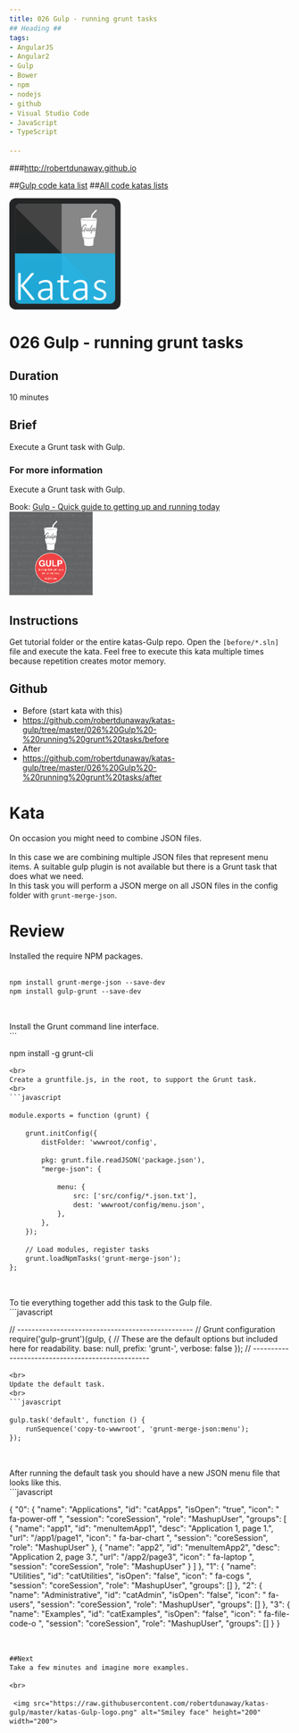 ```yaml
---
title: 026 Gulp - running grunt tasks
## Heading ##
tags: 
- AngularJS
- Angular2
- Gulp
- Bower
- npm
- nodejs
- github
- Visual Studio Code
- JavaScript
- TypeScript

---
```


###http://robertdunaway.github.io

##[Gulp code kata list](http://mycodekatas.github.io/gulp.html)
##[All code katas lists](http://mycodekatas.github.io/)

 <img src="https://raw.githubusercontent.com/robertdunaway/katas-gulp/master/katas-Gulp-logo.png" alt="Smiley face" height="200" width="200"> 

# 026 Gulp - running grunt tasks

## Duration
10 minutes

## Brief
Execute a Grunt task with Gulp.

### For more information 
Execute a Grunt task with Gulp.

Book: 
[Gulp - Quick guide to getting up and running today](http://www.amazon.com/Gulp-Quick-guide-getting-running-ebook/dp/B010NXMFF6/)
<br>
<img src="https://raw.githubusercontent.com/robertdunaway/gulp-book/master/bookcoverimage.PNG" alt="Smiley face" height="150" width="150">



## Instructions
Get tutorial folder or the entire katas-Gulp repo.
Open the `[before/*.sln]` file and execute the kata.
Feel free to execute this kata multiple times because repetition creates motor memory.

## Github
 - Before (start kata with this)
  - https://github.com/robertdunaway/katas-gulp/tree/master/026%20Gulp%20-%20running%20grunt%20tasks/before
 - After
  - https://github.com/robertdunaway/katas-gulp/tree/master/026%20Gulp%20-%20running%20grunt%20tasks/after


# Kata
On occasion you might need to combine JSON files.  
<br>
In this case we are combining multiple JSON files that represent menu items.  A suitable gulp plugin is not available but there is a Grunt task that does what we need.
<br>
In this task you will perform a JSON merge on all JSON files in the config folder with `grunt-merge-json`.
<br>
# Review
Installed the require NPM packages.
<br>
```

npm install grunt-merge-json --save-dev
npm install gulp-grunt --save-dev


```
<br>
Install the Grunt command line interface.
<br>
```

npm install -g grunt-cli


```
<br>
Create a gruntfile.js, in the root, to support the Grunt task.
<br>
```javascript

module.exports = function (grunt) {

    grunt.initConfig({
        distFolder: 'wwwroot/config',

        pkg: grunt.file.readJSON('package.json'),
        "merge-json": {

            menu: {
                src: ['src/config/*.json.txt'],
                dest: 'wwwroot/config/menu.json',
            },
        },
    });

    // Load modules, register tasks
    grunt.loadNpmTasks('grunt-merge-json');
};


```
<br>
To tie everything together add this task to the Gulp file.
<br>
```javascript

// -------------------------------------------------
// Grunt configuration
require('gulp-grunt')(gulp, {
    // These are the default options but included here for readability.
    base: null,
    prefix: 'grunt-',
    verbose: false
});
// -------------------------------------------------


```
<br>
Update the default task.
<br>
```javascript

gulp.task('default', function () {
    runSequence('copy-to-wwwroot', 'grunt-merge-json:menu');
});


```
<br>
After running the default task you should have a new JSON menu file that looks like this.
<br>
```javascript

{
	"0": {
		"name": "Applications",
		"id": "catApps",
		"isOpen": "true",
		"icon": " fa-power-off ",
		"session": "coreSession",
		"role": "MashupUser",
		"groups": [
			{
				"name": "app1",
				"id": "menuItemApp1",
				"desc": "Application 1, page 1.",
				"url": "/app1/page1",
				"icon": " fa-bar-chart ",
				"session": "coreSession",
				"role": "MashupUser"
			},
			{
				"name": "app2",
				"id": "menuItemApp2",
				"desc": "Application 2, page 3.",
				"url": "/app2/page3",
				"icon": " fa-laptop ",
				"session": "coreSession",
				"role": "MashupUser"
			}
		]
	},
	"1": {
		"name": "Utilities",
		"id": "catUtilities",
		"isOpen": "false",
		"icon": " fa-cogs ",
		"session": "coreSession",
		"role": "MashupUser",
		"groups": []
	},
	"2": {
		"name": "Administrative",
		"id": "catAdmin",
		"isOpen": "false",
		"icon": " fa-users",
		"session": "coreSession",
		"role": "MashupUser",
		"groups": []
	},
	"3": {
		"name": "Examples",
		"id": "catExamples",
		"isOpen": "false",
		"icon": " fa-file-code-o ",
		"session": "coreSession",
		"role": "MashupUser",
		"groups": []
	}
}


```


##Next
Take a few minutes and imagine more examples. 

<br>

 <img src="https://raw.githubusercontent.com/robertdunaway/katas-gulp/master/katas-Gulp-logo.png" alt="Smiley face" height="200" width="200"> 